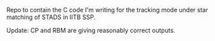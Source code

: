 Repo to contain the C code I'm writing for the tracking mode under star matching of STADS in IITB SSP.

Update: CP and RBM are giving reasonably correct outputs.
